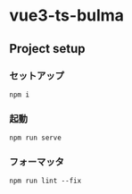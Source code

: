 # vue3-ts-bulma

## Project setup

### セットアップ
```
npm i
```

### 起動

```
npm run serve
```

### フォーマッタ

```
npm run lint --fix
```
